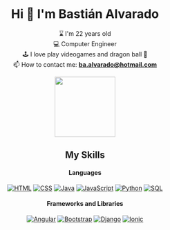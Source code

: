 <h1 align="center">Hi 🫡 I'm Bastián Alvarado</h1>

<div align='center'>

⌛ I'm 22 years old<br/>
💻 Computer Engineer<br/>
🕹️ I love play videogames and dragon ball 🐲<br/>
📫 How to contact me: **ba.alvarado@hotmail.com**<br/>

<img src="https://media.giphy.com/media/v1.Y2lkPTc5MGI3NjExbzByaGRsZ2NkaXM3OTdkeG15eW1iOWs4OWN5MzZwaHdsMzd0MGsxNCZlcD12MV9pbnRlcm5hbF9naWZfYnlfaWQmY3Q9cw/9VYEBjVz79dy8/giphy.gif" width="140"/>

</div>

<h2 align="center">My Skills</h2>

<h4 align="center">Languages</h4>

<p align="center">
<a href="https://www.w3schools.com/html/"><img alt="HTML" src="https://img.shields.io/badge/HTML5-E34F26?style=for-the-badge&logo=html5&logoColor=white"></a>
<a href="https://www.w3schools.com/css/default.asp"><img alt="CSS" src="https://img.shields.io/badge/CSS3-1572B6?style=for-the-badge&logo=css3&logoColor=white"></a>
<a href="https://www.w3schools.com/java/default.asp"><img alt="Java" src="https://img.shields.io/badge/Java-ED8B00?style=for-the-badge&logo=openjdk&logoColor=whit"></a>
<a href="https://www.w3schools.com/js/default.asp"><img alt="JavaScript" src="https://img.shields.io/badge/JavaScript-F7DF1E?style=for-the-badge&logo=javascript&logoColor=black"></a>
<a href="https://www.w3schools.com/python/default.asp"><img alt="Python" src="https://img.shields.io/badge/Python-3776AB?style=for-the-badge&logo=python&logoColor=white"></a>
<a href="https://www.w3schools.com/sql/default.asp"><img alt="SQL" src="https://custom-icon-badges.demolab.com/badge/SQL-025E8C.svg?style=for-the-badge&logo=database&logoColor=white"></a>
</p>

<h4 align="center">Frameworks and Libraries</h4>

<p align="center">
<a href="https://www.w3schools.com/angular/default.asp"><img alt="Angular" src="https://img.shields.io/badge/Angular-DD0031?style=for-the-badge&logo=angular&logoColor=white"></a>
<a href="https://getbootstrap.com/"><img alt="Bootstrap" src="https://img.shields.io/badge/Bootstrap-563D7C?style=for-the-badge&logo=bootstrap&logoColor=white"></a>
<a href="https://www.w3schools.com/django/index.php"><img alt="Django" src="https://img.shields.io/badge/Django-092E20?style=for-the-badge&logo=django&logoColor=white"></a>
<a href="https://ionicframework.com/"><img alt="Ionic" src="https://img.shields.io/badge/Ionic-3880FF?style=for-the-badge&logo=ionic&logoColor=white"></a>
</p>

